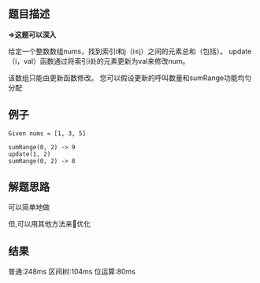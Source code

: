 ## 题目描述

**=>这题可以深入**

给定一个整数数组nums，找到索引i和j（i≤j）之间的元素总和（包括）。 update（i，val）函数通过将索引i处的元素更新为val来修改num。

该数组只能由更新函数修改。 您可以假设更新的呼叫数量和sumRange功能均匀分配

## 例子
```
Given nums = [1, 3, 5]

sumRange(0, 2) -> 9
update(1, 2)
sumRange(0, 2) -> 8
```
## 解题思路

可以简单地做

但,可以用其他方法来优化

## 结果
普通:248ms
区间树:104ms
位运算:80ms